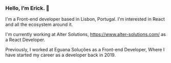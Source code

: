 ### Hello, I’m Erick. 👋

I'm a Front-end developer based in Lisbon, Portugal. I'm interested in React and all the ecosystem around it.

I'm currently working at Alter Solutions, https://www.alter-solutions.com/ as a React Developer.

Previously, I worked at Eguana Soluções as a Front-end Developer, Where I have started my career as a developer back in 2019.

<!--
**erickserra/erickserra** is a ✨ _special_ ✨ repository because its `README.md` (this file) appears on your GitHub profile.

Here are some ideas to get you started:

- 🔭 I’m currently working on ...
- 🌱 I’m currently learning ...
- 👯 I’m looking to collaborate on ...
- 🤔 I’m looking for help with ...
- 💬 Ask me about ...
- 📫 How to reach me: ...
- 😄 Pronouns: ...
- ⚡ Fun fact: ...
-->
